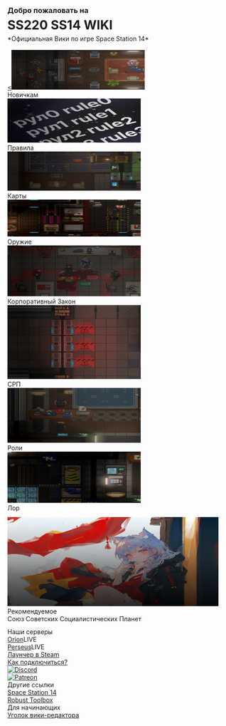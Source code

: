 <!-- Тут ничего лучше не трогать! -->

<h3 id="_1" style="margin-bottom: 0px; margin-top: 0px" >Добро пожаловать на</h3>

<h1 id="ss220-ss14-wiki" style="margin-bottom: 0px; margin-top: 0.2em">SS220 SS14 WIKI</h1>

<p style="margin-top: 0.4em; margin-bottom: 1.2em" markdown>*Официальная Вики по игре Space Station 14*</p>

<div id="home-nav" class="home-grid" role="navigation">
	<div class="home-card home-card--button" id="home-nav-ships">
		<div class="home-card__background"><span typeof="mw:File"><a href="/newbies/" title="Ships"><picture><<img alt="MainTabs-Vehicles.png" src="/images/newbies-index.png" decoding="async" loading="lazy" width="300" height="89" data-file-width="998" data-file-height="297"></picture></a><a href="https://media.starcitizen.tools/2/2e/MainTabs-Vehicles.png"></a></span></div>
		<div class="home-card__foreground">Новичкам</div>
	</div>
	<div class="home-card home-card--button" id="home-nav-Components">
		<div class="home-card__background"><span typeof="mw:File"><a href="/rules/" title="Components"><picture><img alt="MainTabs-Components.png" src="/images/rules-index.png" decoding="async" loading="lazy" width="300" height="99" data-file-width="662" data-file-height="218"></picture></a><a href="https://media.starcitizen.tools/6/6e/MainTabs-Components.png"></a></span></div>
		<div class="home-card__foreground">Правила</div>
	</div>
	<div class="home-card home-card--button" id="home-nav-Equipment">
		<div class="home-card__background"><span typeof="mw:File"><a href="https://serbiastrong-220.github.io/webmap/" title="Equipment"><picture><img alt="MainTabs-Equipment.png" src="/images/maps-index.png" decoding="async" loading="lazy" width="300" height="88" data-file-width="532" data-file-height="156"></picture></a><a href="https://media.starcitizen.tools/3/38/MainTabs-Equipment.png"></a></span></div>
		<div class="home-card__foreground">Карты</div>
	</div>
	<div class="home-card home-card--button" id="home-nav-Commodities">
		<div class="home-card__background"><span typeof="mw:File"><a href="/weapons/" title="Commodities"><picture><img alt="MainTabs-Commodities.png" src="/images/weapons-index.png" decoding="async" loading="lazy" width="300" height="83" data-file-width="612" data-file-height="169"></picture></a><a href="https://media.starcitizen.tools/d/d8/MainTabs-Commodities.png"></a></span></div>
		<div class="home-card__foreground">Оружие</div>
	</div>
	<div class="home-card home-card--button" id="home-nav-Locations">
		<div class="home-card__background"><span typeof="mw:File"><a href="/spacelaw/" title="Locations"><picture><img alt="MainTabs-Locations.png" src="/images/law-index.png" decoding="async" loading="lazy" width="300" height="114" data-file-width="505" data-file-height="192"></picture></a><a href="https://media.starcitizen.tools/4/4f/MainTabs-Locations.png"></a></span></div>
		<div class="home-card__foreground">Корпоративный Закон</div>
	</div>
	<div class="home-card home-card--button" id="home-nav-Factions">
		<div class="home-card__background"><span typeof="mw:File"><a href="/cop/" title="Careers"><picture><img alt="MainTabs-Careers.png" src="/images/cop-index.png" decoding="async" loading="lazy" width="300" height="166" data-file-width="353" data-file-height="195"></picture></a><a href="https://media.starcitizen.tools/4/48/MainTabs-Careers.png"></a></span></div>
		<div class="home-card__foreground">СРП</div>
	</div>
	<div class="home-card home-card--button" id="home-nav-Characters">
		<div class="home-card__background"><span typeof="mw:File"><a href="/roles/" title="Characters"><picture><img alt="MainTabs-Characters.png" src="/images/roles-index.png" decoding="async" loading="lazy" width="300" height="123" data-file-width="745" data-file-height="305"></picture></a><a href="https://media.starcitizen.tools/9/99/MainTabs-Characters.png"></a></span></div>
		<div class="home-card__foreground">Роли</div>
	</div>
	<div class="home-card home-card--button" id="home-nav-AlienRaces">
		<div class="home-card__background"><span typeof="mw:File"><a href="/lore/" title="Alien Races"><picture><img alt="MainTabs-AlienRaces.png" src="/images/lore-index.png" decoding="async" loading="lazy" width="300" height="115" data-file-width="277" data-file-height="106"></picture></a><a href="https://media.starcitizen.tools/3/3b/MainTabs-AlienRaces.png"></a></span></div>
		<div class="home-card__foreground">Лор</div>
	</div>
	<!--div class="home-card home-card--button" id="home-nav-Missions">
		<div class="home-card__background"><span typeof="mw:File"><a href="/Missions" title="Missions"><picture><img alt="MainTabs-Missions.png" src="https://media.starcitizen.tools/e/e0/MainTabs-Missions.png" decoding="async" loading="lazy" width="300" height="108" data-file-width="194" data-file-height="70"></picture></a><a href="https://media.starcitizen.tools/e/e0/MainTabs-Missions.png"></a></span></div>
		<div class="home-card__foreground">Лор</div>
	</div>
	<div class="home-card home-card--button" id="home-nav-Lore">
		<div class="home-card__background"><span typeof="mw:File"><a href="/Historical_timeline" title="Historical timeline"><picture><img alt="MainTabs-Lore.png" src="https://media.starcitizen.tools/5/58/MainTabs-Lore.png" decoding="async" loading="lazy" width="300" height="113" data-file-width="246" data-file-height="93"></picture></a><a href="https://media.starcitizen.tools/5/58/MainTabs-Lore.png"></a></span></div>
		<div class="home-card__foreground">Lore</div>
	</div>
	<div class="home-card home-card--button" id="home-nav-Development">
		<div class="home-card__background"><span typeof="mw:File"><a href="/Category:Development" title="Category:Development"><picture><source srcset="https://media.starcitizen.tools/thumb/webp/e/ef/MainTabs-Development.png/300px-MainTabs-Development.webp, https://media.starcitizen.tools/thumb/webp/e/ef/MainTabs-Development.png/450px-MainTabs-Development.webp 1.5x, https://media.starcitizen.tools/thumb/webp/e/ef/MainTabs-Development.png/600px-MainTabs-Development.webp 2x" type="image/webp"><source srcset="https://media.starcitizen.tools/thumb/e/ef/MainTabs-Development.png/300px-MainTabs-Development.png, https://media.starcitizen.tools/e/ef/MainTabs-Development.png 1.5x"><img alt="MainTabs-Development.png" src="https://media.starcitizen.tools/thumb/e/ef/MainTabs-Development.png/300px-MainTabs-Development.png" decoding="async" loading="lazy" width="300" height="105" data-file-width="370" data-file-height="130"></picture></a><a href="https://media.starcitizen.tools/e/ef/MainTabs-Development.png"></a></span></div>
		<div class="home-card__foreground">Development</div>
	</div>	
	<div class="home-card home-card--button" id="home-nav-Community">
		<div class="home-card__background"><span typeof="mw:File"><a href="/Category:Community" title="Category:Community"><picture><source srcset="https://media.starcitizen.tools/thumb/webp/8/89/MainTabs-Community.png/300px-MainTabs-Community.webp, https://media.starcitizen.tools/thumb/webp/8/89/MainTabs-Community.png/450px-MainTabs-Community.webp 1.5x, https://media.starcitizen.tools/thumb/webp/8/89/MainTabs-Community.png/600px-MainTabs-Community.webp 2x" type="image/webp"><source srcset="https://media.starcitizen.tools/thumb/8/89/MainTabs-Community.png/300px-MainTabs-Community.png, https://media.starcitizen.tools/thumb/8/89/MainTabs-Community.png/450px-MainTabs-Community.png 1.5x, https://media.starcitizen.tools/thumb/8/89/MainTabs-Community.png/600px-MainTabs-Community.png 2x"><img alt="MainTabs-Community.png" src="https://media.starcitizen.tools/thumb/8/89/MainTabs-Community.png/300px-MainTabs-Community.png" decoding="async" loading="lazy" width="300" height="107" data-file-width="651" data-file-height="233"></picture></a><a href="https://media.starcitizen.tools/8/89/MainTabs-Community.png"></a></span></div>
		<div class="home-card__foreground">Community</div>
	</div-->
</div>

<!-- Рекомендуемая статья -->

<div id="home-content" class="home-grid">
<div id="home-featured" class="home-card home-card--button home-card--col2 home-card--row3" style="margin-top: 12px">
<div class="home-card__background"><span class="mw-default-size" typeof="mw:File"><a href="/lore/countries/ussp" title="Jumptown">
<picture>
<img alt="Jumptown-daymar.webp" src="/images/ussp-index.png" decoding="async" loading="lazy" width="475" height="200" data-file-width="2560" data-file-height="1080"></picture></a><a href="/images/ussp-index.png"></a></span></div>
<div class="home-card__foreground">
<div class="home-card__label">Рекомендуемое</div>
<div class="home-card__header">Союз Советских Социалистических Планет</div>
</div>
</div>

<!-- Рекомендуемая статья — Конец -->

<style data-mw-deduplicate="TemplateStyles:r210866">.mw-parser-output #home-featured{overflow:hidden}.mw-parser-output #home-featured .home-card__background a{display:block;height:100%}.mw-parser-output #home-featured .home-card__background:after{top:unset;height:60%;background:linear-gradient(to top,#000,transparent)}.mw-parser-output #home-featured .home-card__foreground{top:unset}</style>

<div id="home-gamebuild" class="home-card home-card--col2 home-card--row3" style="margin-top: 12px">
<div class="home-card__label">Наши серверы</div>
<div class="home-gamebuild-patch__container">
<div class="home-gamebuild-patch"><span class="home-gamebuild-patch__name"><a href="/s2.ss220.club:1212" class="mw-redirect" title="Orion">Orion</a></span><span class="home-gamebuild-patch__type home-gamebuild-patch__type--live">LIVE</span></div>
<!--div class="home-gamebuild-patch__arrow">➡</div>
<div class="home-gamebuild-patch"><span class="home-gamebuild-patch__name"><a href="/Star_Citizen_Alpha_3.23.0" class="mw-redirect" title="Star Citizen Alpha 3.23.0">3.23.0</a></span><span class="home-gamebuild-patch__type home-gamebuild-patch__type--soon">SOON</span></div-->
</div>
<div class="home-gamebuild-patch__container">
<div class="home-gamebuild-patch"><span class="home-gamebuild-patch__name"><a href="/s2.ss220.club:1212" class="mw-redirect" title="Orion">Perseus</a></span><span class="home-gamebuild-patch__type home-gamebuild-patch__type--live">LIVE</span></div>
<!--div class="home-gamebuild-patch__arrow">➡</div>
<div class="home-gamebuild-patch"><span class="home-gamebuild-patch__name"><a href="/Star_Citizen_Alpha_3.23.0" class="mw-redirect" title="Star Citizen Alpha 3.23.0">3.23.0</a></span><span class="home-gamebuild-patch__type home-gamebuild-patch__type--soon">SOON</span></div-->
</div>
<div class="home-link home-grid--col2">
<div class="home-link__button"><a href="https://store.steampowered.com/app/1255460/Space_Station_14/" title="Patch notes">Лаунчер в Steam</a></div>
<div class="home-link__button"><a target="_blank" rel="nofollow noreferrer noopener" class="external text" href="#">Как подключиться?</a></div>
<!--div class="home-link__button"><a target="_blank" rel="nofollow noreferrer noopener" class="external text" href="https://robertsspaceindustries.com/spectrum/community/SC/forum/1?page=1&amp;sort=newest">Announcements</a></div>
<div class="home-link__button"><a target="_blank" rel="nofollow noreferrer noopener" class="external text" href="https://issue-council.robertsspaceindustries.com/">Issue Council</a></div-->
</div>
</div><style data-mw-deduplicate="TemplateStyles:r219806">.mw-parser-output #home-gamebuild{display:flex;flex-direction:column;justify-content:space-between}.mw-parser-output .home-gamebuild-patch__container{display:flex;align-items:center;justify-content:space-between}.mw-parser-output .home-gamebuild-patch{display:flex;align-items:center}.mw-parser-output .home-gamebuild-patch__name{font-size:1.2rem;font-weight:600}.mw-parser-output .home-gamebuild-patch__type{padding:0.1rem 0.6rem;margin-left:0.4rem;background:var(--color-surface-3);border-radius:100px;font-size:0.8125rem;font-weight:500;text-transform:uppercase}.mw-parser-output .home-gamebuild-patch__type--live{background:var(--background-color-success);color:var(--color-text-success)}.mw-parser-output .home-gamebuild-patch__type--evo{background:var(--background-color-destructive);color:var(--color-text-error)}.mw-parser-output .home-gamebuild-patch__type--ptu{background:var(--background-color-warning);color:var(--color-text-warning)}</style>

<style data-mw-deduplicate="TemplateStyles:r168325">.mw-parser-output .home-onthisday-section .home-card__label{margin-top:0.8rem}</style><style data-mw-deduplicate="TemplateStyles:r238264">.mw-parser-output table.timeline{border:0}.mw-parser-output table.timeline,.mw-parser-output table.timeline tbody{display:block}.mw-parser-output table.timeline tr{position:relative;margin-left:8px;padding:var(--space-xs)var(--space-xs)var(--space-xs)20px;display:flex;flex-direction:column;border-top-right-radius:var(--border-radius--small);border-bottom-right-radius:var(--border-radius--small)}.mw-parser-output table.timeline tr:before{content:"";position:absolute;top:0;bottom:0;left:0;display:block;width:1px;background-color:var(--border-color-base--darker)}.mw-parser-output table.timeline tr td:first-child{font-size:1rem;font-weight:var(--font-weight-semibold);color:var(--color-base--emphasized)}.mw-parser-output table.timeline tr td:first-child:before{content:"";width:8px;height:8px;display:block;background-color:var(--color-base--subtle);border-radius:100%;position:absolute;left:-4px;margin-top:8px}.mw-parser-output table.timeline tr td{padding:0;border:0!important}</style>

<style data-mw-deduplicate="TemplateStyles:r222449">.mw-parser-output #home-card-latestpatch .wikitable{display:block;overflow:visible}.mw-parser-output #home-card-latestpatch .wikitable tbody{display:block}.mw-parser-output #home-card-latestpatch .wikitable th{display:none}.mw-parser-output #home-card-latestpatch .wikitable tr{position:relative;display:flex}.mw-parser-output #home-card-latestpatch .wikitable tr>td:first-child{width:100%}.mw-parser-output #home-card-latestpatch .wikitable tr>td:first-child:hover~td{opacity:1;visibility:visible;transform:translateY(-16px)}.mw-parser-output #home-card-latestpatch .wikitable tr>td:last-child{position:absolute;z-index:2;bottom:100%;padding:0;background:var(--color-surface-1);border-radius:var(--border-radius--medium);box-shadow:var(--box-shadow-dialog);user-select:none;opacity:0;visibility:hidden;transition:var(--transition-menu);transition-property:opacity,transform}.mw-parser-output #home-card-latestpatch .wikitable tr>td:last-child figure{float:none;margin:0;width:100%}.mw-parser-output #home-card-latestpatch .wikitable tr>td:last-child figure img{width:100%}.mw-parser-output #home-card-latestpatch .wikitable tr>td:last-child figure figcaption{display:none}.mw-parser-output #home-card-latestpatch .wikitable tr>td:last-child i{padding:var(--space-md);display:block}</style>

<!--div id="home-card-onthewiki" class="home-card home-card--col2 home-card--row3">
<div class="home-card__label">On the wiki</div>
<div class="home-link">
<div class="home-link__button"><a href="/Star_Citizen:About" title="Star Citizen:About">About the wiki</a></div>
<div class="home-link__button"><a href="/Star_Citizen:Style_guide" title="Star Citizen:Style guide">Style guide</a></div>
<div class="home-link__button"><a href="/Help:Contents" title="Help:Contents">Help portal</a></div>
</div>
</div-->

<div id="home-card-discord" class="home-card home-card--col2 home-card--button"><a target="_blank" rel="nofollow noreferrer noopener" class="external text" href="https://discord.gg/ss220"><span class="mw-default-size" typeof="mw:File"><span><picture><img alt="Discord" src="https://media.starcitizen.tools/3/3c/Discord_wordmark_white.svg" decoding="async" loading="lazy" width="110" height="30" data-file-width="512" data-file-height="140"></picture></span></span></a><a href="https://media.starcitizen.tools/3/3c/Discord_wordmark_white.svg"><!-- Image link for Crawlers --></a></div>
<div id="home-card-boosty" class="home-card home-card--col2 home-card--button"><a target="_blank" rel="nofollow noreferrer noopener" class="external text" href="https://boosty.to/ss220.club"><span class="mw-default-size" typeof="mw:File"><span><picture><img alt="Patreon" src="https://media.lpgenerator.ru/images/194404/white_RMtErSo.png" decoding="async" loading="lazy" width="89" height="30" data-file-width="512" data-file-height="174"></picture></span></span></a><a href="https://media.lpgenerator.ru/images/194404/white_RMtErSo.png"><!-- Image link for Crawlers --></a></div>
<div id="home-card-officallinks" class="home-card home-card--col2 home-card--row4">
<div class="home-card__label">Другие ссылки</div>
<div class="home-link">
<div class="home-link__button"><a target="_blank" rel="nofollow noreferrer noopener" class="external text" href="https://spacestation14.io/">Space Station 14</a></div>
<div class="home-link__button"><a target="_blank" rel="nofollow noreferrer noopener" class="external text" href="https://github.com/space-wizards/RobustToolbox/">Robust Toolbox</a></div>
</div>
</div>
<div id="home-card-communityresources" class="home-card home-card--col2 home-card--row2">
<div class="home-card__label">Для начинающих</div>
<div class="home-card__header"><a href="/wikieditor/" title="Star Citizen resources megalist">Уголок вики-редактора</a></div>
</div>

<!--div id="home-card-languages" class="home-card home-card--col2 home-card--row2">
<div class="home-card__label">In other languages</div>
<div class="home-link home-grid--col2">
<div class="home-link__button"><a target="_blank" rel="nofollow noreferrer noopener" class="external text" href="https://star-citizen.wiki">Deutsch</a></div>
<div class="home-link__button"><a target="_blank" rel="nofollow noreferrer noopener" class="external text" href="https://citizenwiki.cn">中文</a></div>
<div class="home-link__button"><a target="_blank" rel="nofollow noreferrer noopener" class="external text" href="https://scwiki.hu">Magyar</a></div>
</div>
</div>
</div-->